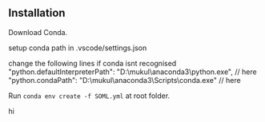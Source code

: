 

## Installation

Download Conda.

setup conda path in .vscode/settings.json

change the following lines if conda isnt recognised
  "python.defaultInterpreterPath": "D:\\mukul\\anaconda3\\python.exe",   // here 
  "python.condaPath": "D:\\mukul\\anaconda3\\Scripts\\conda.exe" // here


Run `conda env create -f SOML.yml` at root folder.

hi 
